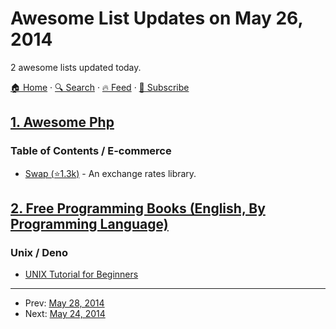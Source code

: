 # Awesome List Updates on May 26, 2014

2 awesome lists updated today.

[🏠 Home](/README.md) · [🔍 Search](https://www.trackawesomelist.com/search/) · [🔥 Feed](https://www.trackawesomelist.com/rss.xml) · [📮 Subscribe](https://trackawesomelist.us17.list-manage.com/subscribe?u=d2f0117aa829c83a63ec63c2f&id=36a103854c)



## [1. Awesome Php](/content/ziadoz/awesome-php/README.md)

### Table of Contents / E-commerce

*   [Swap (⭐1.3k)](https://github.com/florianv/swap) - An exchange rates library.

## [2. Free Programming Books (English, By Programming Language)](/content/EbookFoundation/free-programming-books/README.md)

### Unix / Deno

*   [UNIX Tutorial for Beginners](http://www.ee.surrey.ac.uk/Teaching/Unix/)

---

- Prev: [May 28, 2014](/content/2014/05/28/README.md)
- Next: [May 24, 2014](/content/2014/05/24/README.md)